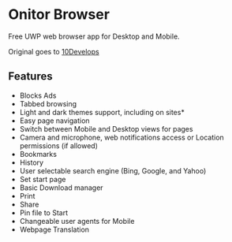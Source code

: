 # Onitor Browser 
Free UWP web browser app for Desktop and Mobile.

Original goes to [10Develops](https://github.com/10Develops/onitor)

## Features

- Blocks Ads
- Tabbed browsing
- Light and dark themes support, including on sites*
- Easy page navigation
- Switch between Mobile and Desktop views for pages
- Camera and microphone, web notifications access or Location permissions (if allowed)
- Bookmarks
- History
- User selectable search engine (Bing, Google, and Yahoo)
- Set start page
- Basic Download manager
- Print
- Share
- Pin file to Start
- Changeable user agents for Mobile
- Webpage Translation 
